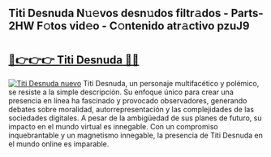 ## Titi Desnuda N𝚞𝚎vos desn𝚞dos filtr𝚊dos - Parts-2HW F𝚘tos vid𝚎o - C𝚘ntenido atr𝚊ctivo pzuJ9

# <h2><a href="http://mbbrj5l.tromn.icu/?c=Titi+Desnuda">🔗👉👉👉 Titi Desnuda 🔗🔗</a></h2>

[![Titi Desnuda nuevo](https://i.imgur.com/pEAQMta.gif)](http://mbbrj5l.tromn.icu/?c=Titi+Desnuda)
Titi Desnuda, un personaje multifacético y polémico, se resiste a la simple descripción. Su enfoque único para crear una presencia en línea ha fascinado y provocado observadores, generando debates sobre moralidad, autorrepresentación y las complejidades de las sociedades digitales. A pesar de la ambigüedad de sus planes de futuro, su impacto en el mundo virtual es innegable. Con un compromiso inquebrantable y un magnetismo innegable, la presencia de Titi Desnuda en el mundo online es imparable.
